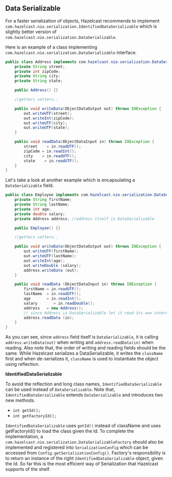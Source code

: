 
## Data Serializable

For a faster serialization of objects, Hazelcast recommends to implement `com.hazelcast.nio.serialization.IdentifiedDataSerializable` which is slightly better version of `com.hazelcast.nio.serialization.DataSerializable`.

Here is an example of a class implementing `com.hazelcast.nio.serialization.DataSerializable` interface.

```java
public class Address implements com.hazelcast.nio.serialization.DataSerializable {
    private String street;
    private int zipCode;
    private String city;
    private String state;

    public Address() {}

    //getters setters..

    public void writeData(ObjectDataOutput out) throws IOException {
        out.writeUTF(street);
        out.writeInt(zipCode);
        out.writeUTF(city);
        out.writeUTF(state);
    }

    public void readData(ObjectDataInput in) throws IOException {
        street    = in.readUTF();
        zipCode = in.readInt();
        city    = in.readUTF();
        state    = in.readUTF();
    }
}
```

Let's take a look at another example which is encapsulating a `DataSerializable` field.


```java
public class Employee implements com.hazelcast.nio.serialization.DataSerializable {
    private String firstName;
    private String lastName;
    private int age;
    private double salary;
    private Address address; //address itself is DataSerializable

    public Employee() {}

    //getters setters..

    public void writeData(ObjectDataOutput out) throws IOException {
        out.writeUTF(firstName);
        out.writeUTF(lastName);
        out.writeInt(age);
        out.writeDouble (salary);
        address.writeData (out);
    }

    public void readData (ObjectDataInput in) throws IOException {
        firstName = in.readUTF();
        lastName  = in.readUTF();
        age       = in.readInt();
        salary       = in.readDouble();
        address   = new Address();
        // since Address is DataSerializable let it read its own internal state
        address.readData (in);
    }
}
```

As you can see, since `address` field itself is `DataSerializable`, it is calling `address.writeData(out)` when writing and `address.readData(in)` when reading. Also note that, the order of writing and reading fields should be the same. While Hazelcast serializes a DataSerializable, it writes the `className` first and when de-serializes it, `className` is used to instantiate the object using reflection. 

**IdentifiedDataSerializable** 

To avoid the reflection and long class names, `IdentifiedDataSerializable` can be used instead of `DataSerializable`. Note that, `IdentifiedDataSerializable` extends `DataSerializable` and introduces two new methods.

-   `int getId();`
-   `int getFactoryId();`


`IdentifiedDataSerializable` uses `getId()` instead of className and uses getFactoryId() to load the class given the Id. To complete the implementation, a `com.hazelcast.nio.serialization.DataSerializableFactory` should also be implemented and registered into `SerializationConfig` which can be accessed from `Config.getSerializationConfig()`. Factory's responsibility is to return an instance of the right `IdentifiedDataSerializable` object, given the Id. So far this is the most efficient way of Serialization that Hazelcast supports of the shelf.
